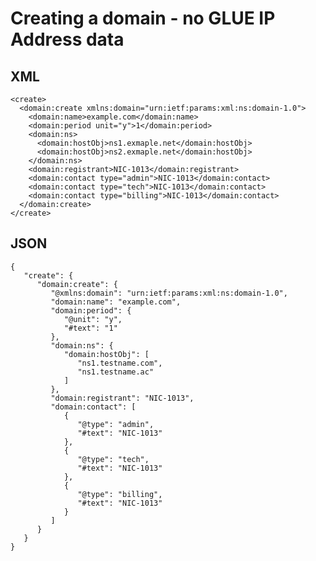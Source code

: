
# Creating a domain - no GLUE IP Address data

## XML

    <create>
      <domain:create xmlns:domain="urn:ietf:params:xml:ns:domain-1.0">
        <domain:name>example.com</domain:name>
        <domain:period unit="y">1</domain:period>
        <domain:ns>
          <domain:hostObj>ns1.exmaple.net</domain:hostObj>
          <domain:hostObj>ns2.exmaple.net</domain:hostObj>
        </domain:ns>
        <domain:registrant>NIC-1013</domain:registrant>
        <domain:contact type="admin">NIC-1013</domain:contact>
        <domain:contact type="tech">NIC-1013</domain:contact>
        <domain:contact type="billing">NIC-1013</domain:contact>
      </domain:create>
    </create>

## JSON
    {
       "create": {
          "domain:create": {
             "@xmlns:domain": "urn:ietf:params:xml:ns:domain-1.0",
             "domain:name": "example.com",
             "domain:period": {
                "@unit": "y",
                "#text": "1"
             },
             "domain:ns": {
                "domain:hostObj": [
                   "ns1.testname.com",
                   "ns1.testname.ac"
                ]
             },
             "domain:registrant": "NIC-1013",
             "domain:contact": [
                {
                   "@type": "admin",
                   "#text": "NIC-1013"
                },
                {
                   "@type": "tech",
                   "#text": "NIC-1013"
                },
                {
                   "@type": "billing",
                   "#text": "NIC-1013"
                }
             ]
          }
       }
    }
